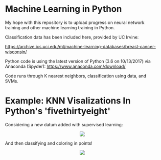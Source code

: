 # Machine Learning in Python
My hope with this repository is to upload progress on neural network training and other machine learning training in Python. 

Classification data has been included here, provided by UC Irvine:

https://archive.ics.uci.edu/ml/machine-learning-databases/breast-cancer-wisconsin/

Python code is using the latest version of Python (3.6 on 10/13/2017) via Anaconda (Spyder):
https://www.anaconda.com/download/

Code runs through K nearest neighbors, classification using data, and SVMs.

# Example: KNN Visalizations In Python's 'fivethirtyeight'
Considering a new datum added with supervised learning:

<p align="center">
  <img src="https://github.com/KyleDavisGithub/Machine-Learning-py/blob/master/KNNQuestion.png"/>
</p>

And then classifying and coloring in points!

<p align="center">
  <img src="https://github.com/KyleDavisGithub/Machine-Learning-py/blob/master/ClassResult.png"/>
</p>
